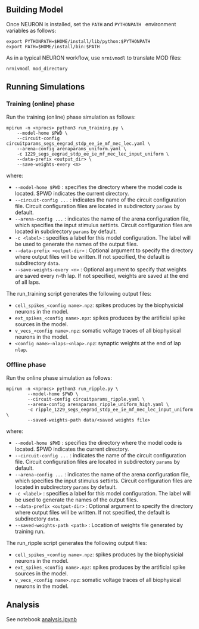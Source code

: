 ## Building Model

Once NEURON is installed, set the `PATH` and `PYTHONPATH ` environment variables as follows:

```
export PYTHONPATH=$HOME/install/lib/python:$PYTHONPATH
export PATH=$HOME/install/bin:$PATH
```

As in a typical NEURON workflow, use `nrnivmodl` to translate MOD files:

```
nrnivmodl mod_directory
```

## Running Simulations

### Training (online) phase

Run the training (online) phase simulation as follows:

	mpirun -n <nprocs> python3 run_training.py \
        --model-home $PWD \
        --circuit-config circuitparams_segs_eegrad_stdp_ee_ie_mf_mec_lec.yaml \
        --arena-config arenaparams_uniform.yaml \
        -c 1229_segs_eegrad_stdp_ee_ie_mf_mec_lec_input_uniform \
        --data-prefix <output_dir> \
        --save-weights-every <n>
	
where:
- `--model-home $PWD` : specifies the directory where the model code is located. $PWD indicates the current directory.
- `--circuit-config ...` : indicates the name of the circuit configuration file. Circuit configuration files are located in subdirectory `params` by default.
- `--arena-config ...` : indicates the name of the arena configuration file, which specifies the input stimulus settints. Circuit configuration files are located in subdirectory `params` by default.
- `-c <label>` : specifies a label for this model configuration. The label will be used to generate the names of the output files.
- `--data-prefix <output-dir>` : Optional argument to specify the directory where output files will be written. If not specified, the default is subdirectory `data`.
- `--save-weights-every <n>` : Optional argument to specify that weights are saved every n-th lap. If not specified, weights are saved at the end of all laps.

The run_training script generates the following output files:

- `cell_spikes_<config name>.npz`: spikes produces by the biophysicial neurons in the model.
- `ext_spikes_<config name>.npz`: spikes produces by the artificial spike sources in the model.
- `v_vecs_<config name>.npz`: somatic voltage traces of all biophysical neurons in the model.
- `<config name>-nlaps-<nlap>.npz`: synaptic weights at the end of lap `nlap`.

### Offline phase

Run the online phase simulation as follows:

	mpirun -n <nprocs> python3 run_ripple.py \
            --model-home $PWD \
            --circuit-config circuitparams_ripple.yaml \
            --arena-config arenaparams_ripple_uniform_high.yaml \
            -c ripple_1229_segs_eegrad_stdp_ee_ie_mf_mec_lec_input_uniform \
            --saved-weights-path data/<saved weights file>
  
where:
- `--model-home $PWD` : specifies the directory where the model code is located. $PWD indicates the current directory.
- `--circuit-config ...` : indicates the name of the circuit configuration file. Circuit configuration files are located in subdirectory `params` by default.
- `--arena-config ...` : indicates the name of the arena configuration file, which specifies the input stimulus settints. Circuit configuration files are located in subdirectory `params` by default.
- `-c <label>` : specifies a label for this model configuration. The label will be used to generate the names of the output files.
- `--data-prefix <output-dir>` : Optional argument to specify the directory where output files will be written. If not specified, the default is subdirectory `data`.
- `--saved-weights-path <path>` : Location of weights file generated by training run.



The run_ripple script generates the following output files:

- `cell_spikes_<config name>.npz`: spikes produces by the biophysicial neurons in the model.
- `ext_spikes_<config name>.npz`: spikes produces by the artificial spike sources in the model.
- `v_vecs_<config name>.npz`: somatic voltage traces of all biophysical neurons in the model.

## Analysis

See notebook [analysis.ipynb](notebooks/analysis.ipynb)

